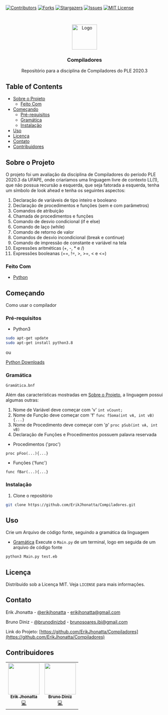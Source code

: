 
[![Contributors][contributors-shield]][contributors-url]
[![Forks][forks-shield]][forks-url]
[![Stargazers][stars-shield]][stars-url]
[![Issues][issues-shield]][issues-url]
[![MIT License][license-shield]][license-url]


<!-- PROJECT LOGO -->
<br />
<p align="center">
  <a href="https://github.com/ErikJhonatta/Compiladores">
    <img src="https://static.thenounproject.com/png/1706925-200.png" alt="Logo" width="80" height="80">
  </a>

  <h3 align="center">Compiladores</h3>

  <p align="center">
    Repositório para a disciplina de Compiladores do PLE 2020.3
    <br />



<!-- TABLE OF CONTENTS -->
## Table of Contents

* [Sobre o Projeto](#sobre-o-projeto)
  * [Feito Com](#feito-com)
* [Começando](#começando)
  * [Pré-requisitos](#pré-requisitos)
  * [Gramática](#gramática)
  * [Instalação](#instalação)
* [Uso](#uso)
* [Licença](#licença)
* [Contato](#contato)
* [Contribuidores](#contribuidores)



<!-- ABOUT THE PROJECT -->
## Sobre o Projeto

O projeto foi um avaliação da disciplina de Compiladores do período PLE 2020.3 da UFAPE, onde criaríamos uma linguagem livre de contexto LL(1),
que não possua recursão a esquerda, que seja fatorada a esquerda, tenha um símbolo de look ahead e tenha os seguintes aspectos:


1. Declaração de variáveis de tipo inteiro e booleano
2. Declaração de procedimentos e funções (sem e com parâmetros)
3. Comandos de atribuição
4. Chamada de procedimentos e funções
5. Comando de desvio condicional (if e else)
6. Comando de laço (while)
7. Comando de retorno de valor
8. Comandos de desvio incondicional (break e continue)
9. Comando de impressão de constante e variável na tela
10. Expressões aritméticas (+, -, * e /)
11. Expressões booleanas (==, !=, >, >=, < e <=)

### Feito Com
* [Python](https://www.python.org/)

<!-- GETTING STARTED -->
## Começando

Como usar o compilador

### Pré-requisitos
* Python3

```sh
sudo apt-get update
sudo apt-get install python3.8
```
ou

[Python Downloads](https://www.python.org/downloads/)
### Gramática
`Gramática.bnf`

Além das características mostradas em [Sobre o Projeto](#sobre-o-projeto), a linguagem possui algumas outras:

1. Nome de Variável deve começar com 'v'
`int vCount;`
2. Nome de Função deve começar com 'f'
`func fSoma(int vA, int vB){...}`
3. Nome de Procedimento deve começar com 'p'
`proc pSub(int vA, int vB)`
4. Declaração de Funções e Procedimentos possuem palavra reservada
* Procedimentos ('proc')

`proc pFoo(...){...}`
* Funções ('func')

`func fBar(...){...}`


### Instalação

1. Clone o repositório
```sh
git clone https://github.com/ErikJhonatta/Compiladores.git
```

<!-- USAGE EXAMPLES -->
## Uso
Crie um Arquivo de código fonte, seguindo a gramática da linguagem
* [Gramática](#gramática)
Execute o `Main.py` de um terminal, logo em seguida de um arquivo de código fonte
```sh
python3 Main.py test.eb
```


<!-- LICENSE -->
## Licença

Distribuído sob a Licença MIT. Veja `LICENSE` para mais informações.



<!-- CONTACT -->
## Contato

Erik Jhonatta - [@erikjhonatta](https://instagram.com/ErikJhonatta) - erikjhonatta@gmail.com

Bruno Diniz   - [@brunodinizbd](https://www.instagram.com/brunodinizbd/) - brunosoares.ibi@gmail.com

Link do Projeto: [https://github.com/ErikJhonatta/Compiladores](https://github.com/ErikJhonatta/Compiladores)



## Contribuidores

<table>
  <tr>
    <td align="center"><a href="https://github.com/ErikJhonatta"><img src="https://github.com/ErikJhonatta.png" width="100px;" alt=""/><br /><sub><b>Erik Jhonatta</b></sub></a><br /><a href="https://github.com/ErikJhonatta/Compiladores/commits?author=ErikJhonatta" title="Code">💻</a></td>
    <td align="center"><a href="https://github.com/BASDiniz"><img src="https://github.com/BASDiniz.png" width="100px;" alt=""/><br /><sub><b>Bruno Diniz</b></sub></a><br /><a href="https://github.com/ErikJhonatta/Compiladores/commits?author=BASDiniz" title="Code">💻</a></td>
  </tr>
</table>


<!-- MARKDOWN LINKS & IMAGES -->
<!-- https://www.markdownguide.org/basic-syntax/#reference-style-links -->
[contributors-shield]: https://img.shields.io/github/contributors/ErikJhonatta/Compiladores.svg?style=flat-square
[contributors-url]: https://github.com/ErikJhonatta/Compiladores/graphs/contributors
[forks-shield]: https://img.shields.io/github/forks/ErikJhonatta/Compiladores.svg?style=flat-square
[forks-url]: https://github.com/ErikJhonatta/Compiladores/network/members
[stars-shield]: https://img.shields.io/github/stars/ErikJhonatta/Compiladores.svg?style=flat-square
[stars-url]: https://github.com/ErikJhonatta/Compiladores/stargazers
[issues-shield]: https://img.shields.io/github/issues/ErikJhonatta/Compiladores.svg?style=flat-square
[issues-url]: https://github.com/ErikJhonatta/Compiladores/issues
[license-shield]: https://img.shields.io/github/license/ErikJhonatta/Compiladores.svg?style=flat-square
[license-url]: https://github.com/ErikJhonatta/Compiladores/blob/master/LICENSE.txt
